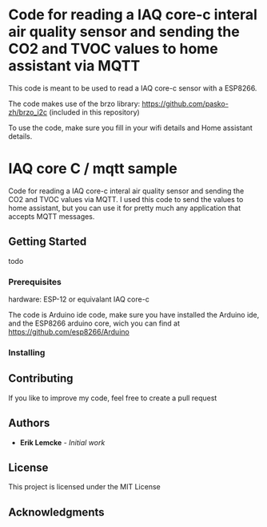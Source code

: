 # Code for reading a IAQ core-c interal air quality sensor and sending the CO2 and TVOC values to home assistant via MQTT

This code is meant to be used to read a IAQ core-c sensor with a ESP8266.

The code makes use of the brzo library: https://github.com/pasko-zh/brzo_i2c (included in this repository)

To use the code, make sure you fill in your wifi details and Home assistant details.

# IAQ core C / mqtt sample

Code for reading a IAQ core-c interal air quality sensor and sending the CO2 and TVOC values via MQTT. I used this code to send the values to home assistant, but you can use it for pretty much any application that accepts MQTT messages.

## Getting Started

todo

### Prerequisites

hardware:
ESP-12 or equivalant
IAQ core-c

The code is Arduino ide code, make sure you have installed the Arduino ide, and the ESP8266 arduino core, wich you can find at https://github.com/esp8266/Arduino

### Installing

## Contributing

If you like to improve my code, feel free to create a pull request

## Authors

* **Erik Lemcke** - *Initial work*

## License

This project is licensed under the MIT License

## Acknowledgments
